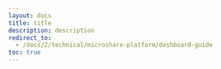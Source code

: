 ```yaml
---
layout: docs
title: title
description: description
redirect_to:
  - /docs/2/technical/microshare-platform/dashboard-guide
toc: true
---
```

